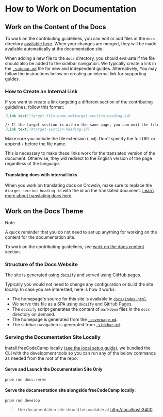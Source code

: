 # How to Work on Documentation

## Work on the Content of the Docs

To work on the contributing guidelines, you can edit or add files in the `docs` directory [available here](https://github.com/freeCodeCamp/freeCodeCamp/tree/main/docs). When your changes are merged, they will be made available automatically at the documentation site.

When adding a new file to the `docs` directory, you should evaluate if the file should also be added to the sidebar navigation. We typically create a link in the [`_sidebar.md`](_sidebar.md) file for new and independent guides. Alternatively, You may follow the instructions below on creating an internal link for supporting guides.

### How to Create an Internal Link

If you want to create a link targeting a different section of the contributing guidelines, follow this format:

```md
[Link text](target-file-name.md#target-section-heading-id)

// If the target section is within the same page, you can omit the file name
[Link text](#target-section-heading-id)
```

Make sure you include the file extension (`.md`). Don't specify the full URL or append `/` before the file name.

This is necessary to make these links work for the translated version of the document. Otherwise, they will redirect to the English version of the page regardless of the language.

#### Translating docs with internal links

When you work on translating docs on Crowdin, make sure to replace the `#target-section-heading-id` with the id on the translated document. [Learn more about translating docs here](how-to-translate-files.md#translate-documentation).

## Work on the Docs Theme

> [!NOTE]
> A quick reminder that you do not need to set up anything for working on the content for the documentation site.
>
> To work on the contributing guidelines, see [work on the docs content](#work-on-the-docs-content) section.

### Structure of the Docs Website

The site is generated using [`docsify`](https://docsify.js.org) and served using GitHub pages.

Typically you would not need to change any configuration or build the site locally. In case you are interested, here is how it works:

- The homepage's source for this site is available in [`docs/index.html`](index.html).
- We serve this file as a SPA using `docsify` and GitHub Pages.
- The `docsify` script generates the content of `markdown` files in the `docs` directory on demand.
- The homepage is generated from the [`_coverpage.md`](_coverpage.md).
- The sidebar navigation is generated from [`_sidebar.md`](_sidebar.md).

### Serving the Documentation Site Locally

Install freeCodeCamp locally ([see the local setup guide](how-to-setup-freecodecamp-locally)), we bundled the CLI with the development tools so you can run any of the below commands as needed from the root of the repo:

#### Serve and Launch the Documentation Site Only

```console
pnpm run docs:serve
```

#### Serve the documentation site alongside freeCodeCamp locally:

```console
pnpm run develop
```

> The documentation site should be available at <http://localhost:3400>
